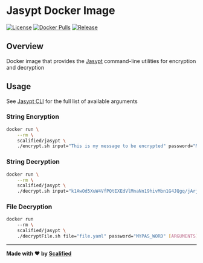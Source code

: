 # Jasypt Docker Image

[![License](https://img.shields.io/badge/License-MIT-yellow.svg)](https://github.com/Scalified/docker-jasypt/blob/master/LICENSE)
[![Docker Pulls](https://img.shields.io/docker/pulls/scalified/jasypt.svg)](https://hub.docker.com/r/scalified/jasypt)
[![Release](https://img.shields.io/github/v/release/Scalified/docker-jasypt?style=flat-square)](https://github.com/Scalified/docker-jasypt/releases/latest)

## Overview

Docker image that provides the [Jasypt](http://www.jasypt.org) command-line utilities for encryption and decryption

## Usage

See [Jasypt CLI](http://www.jasypt.org/cli.html) for the full list of available arguments

### String Encryption

```bash
docker run \
    --rm \
    scalified/jasypt \
    ./encrypt.sh input="This is my message to be encrypted" password="MYPAS_WORD" [ARGUMENTS]
```

### String Decryption

```bash
docker run \
    --rm \
    scalified/jasypt \
    ./decrypt.sh input="k1AwOd5XuW4VfPQtEXEdVlMnaNn19hivMbn1G4JQgq/jArjtKqryXksYX4Hl6A0e" password="MYPAS_WORD" [ARGUMENTS]
```

### File Decryption

```bash
docker run 
    --rm \
    scalified/jasypt \
    ./decryptFile.sh file="file.yaml" password="MYPAS_WORD" [ARGUMENTS]
```

---

**Made with ❤️ by [Scalified](http://www.scalified.com)**

